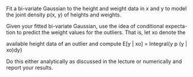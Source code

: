 Fit a bi-variate Gaussian to the height and weight data in x and y to model
the joint density p(x, y) of heights and weights.

Given your fitted bi-variate Gaussian, use the idea of conditional expecta-
tion to predict the weight values for the outliers. That is, let xo denote the

available height data of an outlier and compute
E[y | xo] = Integral{y p (y | xo)dy}

Do this either analytically as discussed in the lecture or numerically and
report your results.